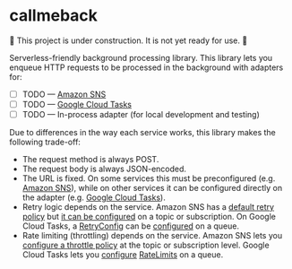 # callmeback

🚧 This project is under construction. It is not yet ready for use. 🚧

Serverless-friendly background processing library. This library lets you enqueue HTTP requests to be processed in the background with adapters for:

- [ ] TODO — [Amazon SNS](https://docs.aws.amazon.com/sns/latest/dg/sns-http-https-endpoint-as-subscriber.html)
- [ ] TODO — [Google Cloud Tasks](https://cloud.google.com/tasks)
- [ ] TODO — In-process adapter (for local development and testing)

Due to differences in the way each service works, this library makes the following trade-off:

- The request method is always POST.
- The request body is always JSON-encoded.
- The URL is fixed. On some services this must be preconfigured (e.g. [Amazon SNS](https://docs.aws.amazon.com/sns/latest/dg/SendMessageToHttp.subscribe.html)), while on other services it can be configured directly on the adapter (e.g. [Google Cloud Tasks](https://cloud.google.com/tasks/docs/creating-http-target-tasks)).
- Retry logic depends on the service. Amazon SNS has a [default retry policy](https://docs.aws.amazon.com/sns/latest/dg/SendMessageToHttp.retry.html) but [it can be configured](https://docs.aws.amazon.com/sns/latest/dg/sns-message-delivery-retries.html#creating-delivery-policy) on a topic or subscription. On Google Cloud Tasks, a [RetryConfig](https://cloud.google.com/tasks/docs/reference/rest/v2/projects.locations.queues#RetryConfig) can be [configured](https://cloud.google.com/tasks/docs/configuring-queues#retry) on a queue.
- Rate limiting (throttling) depends on the service. Amazon SNS lets you [configure a throttle policy](https://docs.aws.amazon.com/sns/latest/dg/sns-message-delivery-retries.html#creating-delivery-policy) at the topic or subscription level. Google Cloud Tasks lets you [configure](https://cloud.google.com/tasks/docs/configuring-queues#retry) [RateLimits](https://cloud.google.com/tasks/docs/reference/rest/v2/projects.locations.queues#ratelimits) on a queue.
